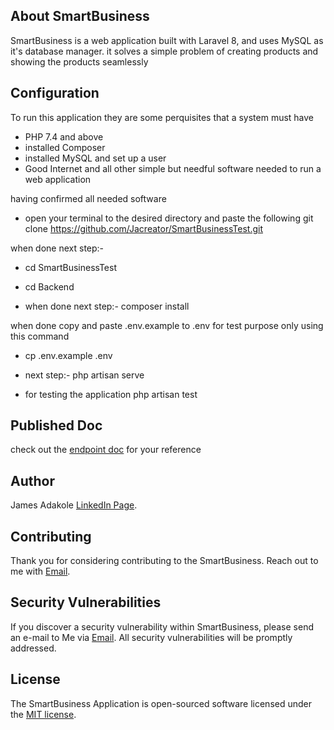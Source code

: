 ## About SmartBusiness

SmartBusiness is a web application built with Laravel 8, and uses MySQL as it's database manager. it solves a simple problem of creating products and showing the products seamlessly 

## Configuration
To run this application they are some perquisites that a system must have 
- PHP 7.4 and above
- installed Composer
- installed MySQL and set up a user
- Good Internet 
and all other simple but needful software needed to run a web application

having confirmed all needed software 

- open your terminal to the desired directory and paste the following
 git clone https://github.com/Jacreator/SmartBusinessTest.git

 when done next step:- 
 - cd SmartBusinessTest
 - cd Backend

 - when done next step:-
  composer install

 when done copy and paste .env.example to .env for test purpose only using this command
 - cp .env.example .env


- next step:- 
 php artisan serve

- for testing the application
 php artisan test

## Published Doc

check out the [endpoint doc](https://documenter.getpostman.com/view/12580278/VUxRN5tp) for your reference


## Author

James Adakole
[LinkedIn Page](https://www.linkedin.com/in/jacreator/).


## Contributing

Thank you for considering contributing to the SmartBusiness. Reach out to me with [Email](jambone.james82@gmail.com).


## Security Vulnerabilities

If you discover a security vulnerability within SmartBusiness, please send an e-mail to Me via [Email](jambone.james82@gmail.com). All security vulnerabilities will be promptly addressed.

## License

The SmartBusiness Application is open-sourced software licensed under the [MIT license](https://opensource.org/licenses/MIT).
